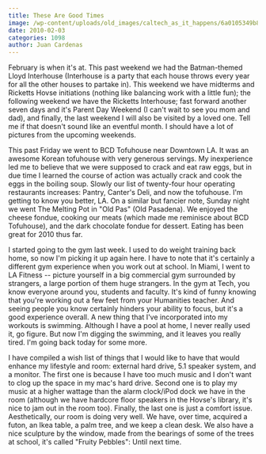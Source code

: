 ```yaml
---
title: These Are Good Times
image: /wp-content/uploads/old_images/caltech_as_it_happens/6a0105349b8251970b0120a849ce0d970b.jpg
date: 2010-02-03
categories: 1098
author: Juan Cardenas
---
```


February is when it's at. This past weekend we had the Batman-themed Lloyd Interhouse (Interhouse is a party that each house throws every year for all the other houses to partake in). This weekend we have midterms and Ricketts Hovse initiations (nothing like balancing work with a little fun); the following weekend we have the Ricketts Interhouse; fast forward another seven days and it's Parent Day Weekend (I can't wait to see you mom and dad), and finally, the last weekend I will also be visited by a loved one. Tell me if that doesn't sound like an eventful month. I should have a lot of pictures from the upcoming weekends.

This past Friday we went to BCD Tofuhouse near Downtown LA. It was an awesome Korean tofuhouse with very generous servings. My inexperience led me to believe that we were supposed to crack and eat raw eggs, but in due time I learned the course of action was actually crack and cook the eggs in the boiling soup. Slowly our list of twenty-four hour operating restaurants increases: Pantry, Canter's Deli, and now the tofuhouse. I'm getting to know you better, LA. On a similar but fancier note, Sunday night we went The Melting Pot in "Old Pas" (Old Pasadena). We enjoyed the cheese fondue, cooking our meats (which made me reminisce about BCD Tofuhouse), and the dark chocolate fondue for dessert. Eating has been great for 2010 thus far.

I started going to the gym last week. I used to do weight training back home, so now I'm picking it up again here. I have to note that it's certainly a different gym experience when you work out at school. In Miami, I went to LA Fitness -- picture yourself in a big commercial gym surrounded by strangers, a large portion of them huge strangers. In the gym at Tech, you know everyone around you, students and faculty. It's kind of funny knowing that you're working out a few feet from your Humanities teacher. And seeing people you know certainly hinders your ability to focus, but it's a good experience overall. A new thing that I've incorporated into my workouts is swimming. Although I have a pool at home, I never really used it, go figure. But now I'm digging the swimming, and it leaves you really tired. I'm going back today for some more.

I have compiled a wish list of things that I would like to have that would enhance my lifestyle and room: external hard drive, 5.1 speaker system, and a monitor. The first one is because I have too much music and I don't want to clog up the space in my mac's hard drive. Second one is to play my music at a higher wattage than the alarm clock/iPod dock we have in the room (although we have hardcore floor speakers in the Hovse's library, it's nice to jam out in the room too). Finally, the last one is just a comfort issue. Aesthetically, our room is doing very well. We have, over time, acquired a futon, an Ikea table, a palm tree, and we keep a clean desk. We also have a nice sculpture by the window, made from the bearings of some of the trees at school, it's called "Fruity Pebbles":
Until next time.

